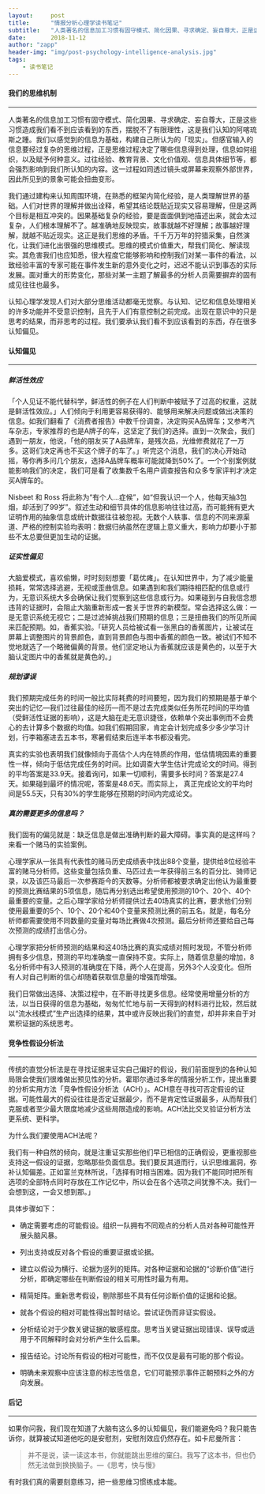 ```yaml
---
layout:     post
title:      "情报分析心理学读书笔记"
subtitle:   "人类著名的信息加工习惯有固守模式、简化因果、寻求确定、妄自尊大，正是这些习惯造成我们看不到应该看到的东西，摆脱不了有限理性，这是我们认知的阿喀琉斯之踵。"
date:       2018-11-12
author: "zapp"
header-img: "img/post-psychology-intelligence-analysis.jpg"
tags:
    - 读书笔记
---
```


#### 我们的思维机制
---

人类著名的信息加工习惯有固守模式、简化因果、寻求确定、妄自尊大，正是这些习惯造成我们看不到应该看到的东西，摆脱不了有限理性，这是我们认知的阿喀琉斯之踵。我们以感觉到的信息为基础，构建自己所认为的「现实」。但感官输入的信息要经过复杂的思维过程，正是思维过程决定了哪些信息得到处理，信息如何组织，以及赋予何种意义。过往经验、教育背景、文化价值观、信息具体细节等，都会强烈影响到我们所认知的内容。这一过程如同透过镜头或屏幕来观察外部世界，因此所见到的景象可能会扭曲变形。

我们通过建构来认知周围环境，在熟悉的框架内简化经验，是人类理解世界的基础。人们对世界的理解并做出诠释，希望其结论既贴近现实又容易理解，但是这两个目标是相互冲突的。因果基础复杂的经验，要是面面俱到地描述出来，就会太过复杂，人们根本理解不了。越准确地反映现实，故事就越不好理解；故事越好理解，就越不贴近现实。这正是我们思维的矛盾。千千万万年的狩猎采集，自然演化，让我们进化出很强的思维模式。思维的模式价值重大，帮我们简化、解读现实。其危害我们也应知悉，很大程度它能够影响和控制我们对某一事件的看法，以致经验丰富的专家可能在事件发生新的意外变化之时，迟迟不能认识到事态的实际发展。面对重大的形势变化，那些对某一主题了解最多的分析人员需要摒弃的固有成见往往也最多。

认知心理学发现人们对大部分思维活动都毫无觉察。与认知、记忆和信息处理相关的许多功能并不受意识控制，且先于人们有意控制之前完成。出现在意识中的只是思考的结果，而非思考的过程。我们要承认我们看不到应该看到的东西，存在很多认知偏见。

#### 认知偏见
---

##### 鲜活性效应
「个人见证不能代替科学，鲜活性的例子在人们判断中被赋予了过高的权重，这就是鲜活性效应。」人们倾向于利用更容易获得的、能够用来解决问题或做出决策的信息。如我们翻看了《消费者报告》中数千份调查，决定购买A品牌车；又参考汽车杂志，专家推荐的也是A牌子的车，这坚定了我们的选择。直到一次聚会，我们遇到一朋友，他说，「他的朋友买了A品牌车，是残次品，光维修费就花了一万多。这哥们决定再也不买这个牌子的车了。」听完这个消息，我们的决心开始动摇，等你再多问几个朋友，选择A品牌车概率可能就降到50%了。一个个别案例就能影响我们的决定，我们可是看了收集数千名用户调查报告和众多专家评判才决定买A牌车的。

Nisbeet 和 Ross 将此称为“有个人...症候”，如“但我认识一个人，他每天抽3包烟，却活到了99岁”。叙述生动和细节具体的信息影响往往过高，而可能拥有更大证明作用的抽象信息或统计数据往往被忽视。无数个人轶事、信息的不同来源渠道、严格的控制实验均表明：数据归纳虽然在逻辑上意义重大，影响力却要小于那些不太总要但更加生动的证据。

##### 证实性偏见
大脑爱模式，喜欢偷懒，时时刻刻想要「葛优瘫」。在认知世界中，为了减少能量损耗，常常选择逃避，无视或歪曲信息。如果遇到和我们期待相匹配的信息或行为，无意识系统大多会确保让我们觉察到这些信息或行为。如果碰到与自我信念想违背的证据时，会阻止大脑重新形成一套关于世界的新模型。常会选择这么做：一是无意识系统无视它；二是过滤掉挑战我们预期的信息；三是扭曲我们的所见所闻来匹配预期。如，香蕉实验。「研究人员给被试看一张黑白的香蕉图片，让被试在屏幕上调整图片的背景颜色，直到背景颜色与图中香蕉的颜色一致。被试们不知不觉地就选了一个略微偏黄的背景。他们坚定地认为香蕉就应该是黄色的，以至于大脑认定图片中的香蕉就是黄色的。」

##### 规划谬误
我们预期完成任务的时间一般比实际耗费的时间要短，因为我们的预期是基于单个突出的记忆—我们过往最佳的经历—而不是过去完成类似任务所花时间的平均值（受鲜活性证据的影响），这是大脑在走无意识捷径，依赖单个突出事例而不会费心的去计算多个数据的均值。如我们假期回家，肯定会计划完成多少多少学习计划，行李箱塞进去五本书，寒暑假结束后连半本书都没看完。

真实的实验也表明我们就像倾向于高估个人内在特质的作用，低估情境因素的重要性一样，倾向于低估完成任务的时间。比如调查大学生估计完成论文的时间。得到的平均答案是33.9天。接着询问，如果一切顺利，需要多长时间？答案是27.4天。如果碰到最坏的情况呢，答案是48.6天。而实际上， 真正完成论文的平均时间是55.5天，只有30%的学生能够在预期的时间内完成论文。

##### 真的需要更多的信息吗？
我们固有的偏见就是：缺乏信息是做出准确判断的最大障碍。事实真的是这样吗？来看一个赌马的实验案例。

心理学家从一张具有代表性的赌马历史成绩表中找出88个变量，提供给8位经验丰富的赌马分析师。这些变量包括负重、马匹过去一年获得前三名的百分比、骑师记录，以及该匹马最后一次参赛距今的天数等。分析师都被要求确定出他认为最重要的预测比赛结果的5项信息，随后再分别选出希望使用预测的10个、20个、40个最重要的变量。之后心理学家给分析师提供过去40场真实的比赛，要求他们分别使用最重要的5个、10个、20个和40个变量来预测比赛的前五名。就是，每名分析师都需要使用不同数量的变量对每场比赛做4次预测。最后分析师还要给自己每次预测的成绩打出信心分。

心理学家把分析师预测的结果和这40场比赛的真实成绩对照时发现，不管分析师拥有多少信息，预测的平均准确度一直保持不变。实际上，随着信息量的增加，8名分析师中有3人预测的准确度在下降，两个人在提高，另外3个人没变化。但所有人对自己判断的信心却随着获取信息量的增强而增强。

我们日常做出选择、决策过程中，在不断寻找更多信息。经常使用增量分析的方法，以当日获得的信息为基础，匆匆忙忙地与前一天得到的材料进行比较，然后就以“流水线模式”生产出选择的结果，其中或许反映出我们的直觉，却并非来自于对累积证据的系统思考。

#### 竞争性假设分析法
---

传统的直觉分析法是在寻找证据来证实自己偏好的假设，我们前面提到的各种认知局限会使我们很难做出预见性的分析。霍耶尔通过多年的情报分析工作，提出重要的分析实用方法「竞争性假设分析法（ACH）」。ACH意在寻找可否定假设的证据。可能性最大的假设往往是否定证据最少，而不是肯定性证据最多，从而帮我们克服或者至少最大限度地减少这些局限造成的影响。ACH法比交叉验证分析方法更系统、更科学。

为什么我们要使用ACH法呢？

我们有一种自然的倾向，就是注重证实那些他们早已相信的正确假设，更重视那些支持这一假设的证据，忽略那些负面信息。我们要反其道而行，认识思维漏洞，弥补认知偏差。正如富兰克林所说，「选择有时相当困难。因为我们不能同时把所有选项的全部特点同时存放在工作记忆中，所以会在各个选项之间犹豫不决。我们一会想到这，一会又想到那。」

具体步骤如下：

- 确定需要考虑的可能假设。组织一队拥有不同观点的分析人员对各种可能性开展头脑风暴。

- 列出支持或反对各个假设的重要证据或论据。

- 建立以假设为横行、论据为竖列的矩阵。对各种证据和论据的“诊断价值”进行分析，即确定哪些在判断假设的相关可用性时最为有用。

- 精简矩阵。重新思考假设，剔除那些不具有任何诊断价值的证据和论据。

- 就各个假设的相对可能性得出暂时结论。尝试证伪而非证实假设。

- 分析结论对于少数关键证据的敏感程度。思考当关键证据出现错误、误导或适用于不同解释时会对分析产生什么后果。

- 报告结论。讨论所有假设的相对可能性，而不仅仅是最有可能的那个假设。

- 明确未来观察中应该注意的标志性信息，它们可能预示事件正朝预料之外的方向发展。


#### 后记
---

如果你问我，我们现在知道了大脑有这么多的认知偏见，我们能避免吗？我只能告诉你，就算被试知道他吃的是安慰剂，安慰剂效应仍然存在。如卡尼曼所言：

> 并不是说，读一读这本书，你就能跳出思维的窠臼。我写了这本书，但也仍然无法做到换换脑子。—《思考，快与慢》

有时我们真的需要刻意练习，把一些思维习惯练成本能。
 



